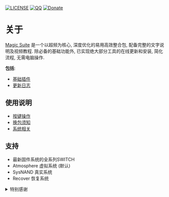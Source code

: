 [![LICENSE](https://img.shields.io/badge/License-CC_BY--NC--ND_4.0-%23DDDDDD?labelColor=%23393939)](https://creativecommons.org/licenses/by-nc-nd/4.0/deed.zh-hans) [![QQ](https://img.shields.io/badge/Q%E7%BE%A4-737375560-%233385d6?labelColor=%23393939)](https://qm.qq.com/q/RYsABoQpi0 '加入QQ群') [![Donate](https://img.shields.io/badge/%E7%88%B1%E5%8F%91%E7%94%B5-%E8%AF%B7%E6%88%91%E5%96%9D%E5%8F%AF%E4%B9%90-%23b01419?labelColor=%231e1e1e)](https://afdian.com/a/weizard/plan '请我喝可乐')

# 关于
[Magic Suite](https://ghp.ci/https://github.com/WE1ZARD/sync/releases/download/latest/AIO.zip '下载整合包') 是一个以超频为核心, 深度优化的易用高效整合包, 配备完整的文字说明及视频教程. 
除必备的基础功能外, 已实现绝大部分工具的在线更新和安装, 简化流程, 无需电脑操作. 

**包括**: 
- [基础插件](https://www.jianguoyun.com/p/DXlOqWUQ2s_tDBjhrOIFIAA)
- [更新日志](https://www.jianguoyun.com/p/DYZ5KHEQ2s_tDBi0reIFIAA)

## 使用说明
- [按键操作](https://www.jianguoyun.com/p/DQMFr4EQ2s_tDBjE8-MFIAA)
- [换包须知](https://www.jianguoyun.com/p/DbTRQdYQ2s_tDBjSrOIFIAA)
- [系统相关](https://www.jianguoyun.com/p/Db43SkkQ2s_tDBjo9eMFIAA)

## 支持
- 最新固件系统的全系列SWITCH
- Atmosphere 虚拟系统 (默认)
- SysNAND 真实系统
- Recover 恢复系统

<details>
<summary>特别感谢</summary>

- b0rd2dEAth
- b3711
- C.C.
- ChanseyIsTheBest
- CtC
- Efosamark
- lineon
- MasaGratoR
- meha
- DC社区: NSwitch 60FPS Cheats & Mods

</details>
